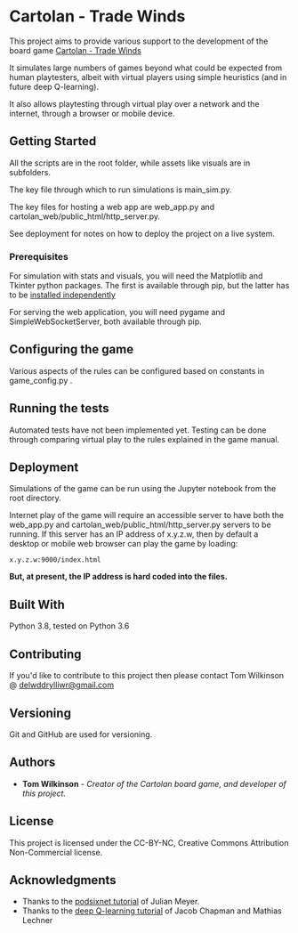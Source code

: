 # Cartolan - Trade Winds

This project aims to provide various support to the development of the board game [Cartolan - Trade Winds](https://docs.google.com/document/d/1LuAe_V7xUiPdksBD5XowbvPdK9tO_SFwECsiqNrPXLY/edit)

It simulates large numbers of games beyond what could be expected from human playtesters, albeit with virtual players using simple heuristics (and in future deep Q-learning). 

It also allows playtesting through virtual play over a network and the internet, through a browser or mobile device.

## Getting Started

All the scripts are in the root folder, while assets like visuals are in subfolders. 

The key file through which to run simulations is main_sim.py.

The key files for hosting a web app are web_app.py and cartolan_web/public_html/http_server.py.

See deployment for notes on how to deploy the project on a live system.

### Prerequisites

For simulation with stats and visuals, you will need the Matplotlib and Tkinter python packages. The first is available through pip, but the latter has to be [installed independently](https://tkdocs.com/tutorial/install.html)

For serving the web application, you will need pygame and SimpleWebSocketServer, both available through pip.

## Configuring the game

Various aspects of the rules can be configured based on constants in game_config.py .

## Running the tests

Automated tests have not been implemented yet. Testing can be done through comparing virtual play to the rules explained in the game manual.

## Deployment

Simulations of the game can be run using the Jupyter notebook from the root directory.

Internet play of the game will require an accessible server to have both the web_app.py and cartolan_web/public_html/http_server.py servers to be running. If this server has an IP address of x.y.z.w, then by default a desktop or mobile web browser can play the game by loading:

```
x.y.z.w:9000/index.html
```
**But, at present, the IP address is hard coded into the files.**

## Built With

Python 3.8, tested on Python 3.6

## Contributing

If you'd like to contribute to this project then please contact Tom Wilkinson @ delwddrylliwr@gmail.com

## Versioning

Git and GitHub are used for versioning. 

## Authors

* **Tom Wilkinson** - *Creator of the Cartolan board game, and developer of this project.* 

## License

This project is licensed under the CC-BY-NC, Creative Commons Attribution Non-Commercial license.

## Acknowledgments

* Thanks to the [podsixnet tutorial](https://www.raywenderlich.com/2613-multiplayer-game-programming-for-teens-with-python-part-2) of Julian Meyer.
* Thanks to the [deep Q-learning tutorial](https://keras.io/examples/rl/deep_q_network_breakout/) of Jacob Chapman and Mathias Lechner
